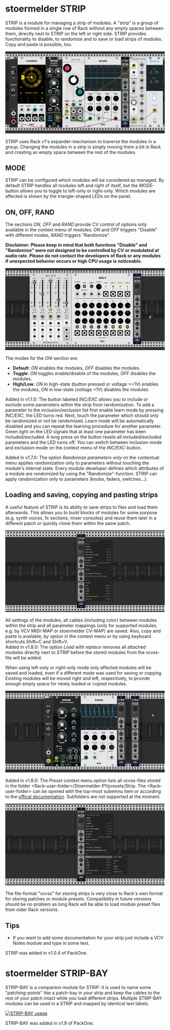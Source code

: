 # stoermelder STRIP

STRIP is a module for managing a strip of modules. A "strip" is a group of modules formed in a single row of Rack without any empty spaces between them, directly next to STRIP on the left or right side. STRIP provides functionality to disable, to randomize and to save or load strips of modules. Copy and paste is possible, too.

![STRIP Intro](./Strip-intro.gif)

STRIP uses Rack v1's expander-mechanism to traverse the modules in a group. Changing the modules in a strip is simply moving them a bit in Rack and creating an empty space between the rest of the modules. 

## MODE

STRIP can be configured which modules will be considered as managed. By default STRIP handles all modules left and right of itself, but the _MODE_-button allows you to toggle to left-only or right-only. Which modules are affected is shown by the triangle-shaped LEDs on the panel.

## ON, OFF, RAND

The sections _ON_, _OFF_ and _RAND_ provide CV control of options only available in the context menu of modules: _ON_ and _OFF_ triggers "Disable" with different modes, _RAND_ triggers "Randomize". 

**Disclaimer: Please keep in mind that both functions "Disable" and "Randomize" were not designed to be controlled by CV or modulated at audio rate. Please do not contact the developers of Rack or any modules if unexpected behavior occurs or high CPU usage is noticeable.**

![STRIP RAND](./Strip-rand.gif)

The modes for the _ON_-section are:

- **Default**: _ON_ enables the modules, _OFF_ disables the modules.
- **Toggle**: _ON_ toggles enable/disable of the modules, _OFF_ disables the modules.
- **High/Low**: _ON_ in high-state (button pressed or voltage >=1V) enables the modules, _ON_ in low-state (voltage <1V) disables the modules.

Added in v1.1.0: The button labeled _INC/EXC_ allows you to include or exclude some parameters within the strip from randomization. To add a parameter to the inclusion/exclusion list first enable learn mode by pressing _INC/EXC_, the LED turns red. Next, touch the parameter which should only be randomized or not be randomized. Learn mode will be automatically disabled and you can repeat the learning procedure for another parameter. Green light on the LED signals that at least one parameter has been included/excluded. A long press on the button resets all included/excluded parameters and the LED turns off. You can switch between inclusion-mode and exclusion-mode on the context menu of the _INC/EXC_-button.

Added in v1.7.0: The option _Randomize parameters only_ on the contextual menu applies randomization only to parameters without touching the module's internal state. Every module-developer defines which attributes of a module are randomized by using the "Randomize"-function. STRIP can apply randomization only to parameters (knobs, faders, switches...).

## Loading and saving, copying and pasting strips

A useful feature of STRIP is its ability to save strips to files and load them afterwards. This allows you to build blocks of modules for some purpose (e.g. synth voices, fx sections, mixer consoles) and reuse them later in a different patch or quickly clone them within the same patch.

![STRIP context menu](./Strip-context.png)

All settings of the modules, all cables (including color) between modules within the strip and all parameter mappings (only for supported modules, e.g. by VCV MIDI-MAP or stoermelder CV-MAP) are saved. Also, copy and paste is available, by option in the context menu or by using keyboard shortcuts Shift+C and Shift+V.  
<a name="load-and-replace"></a>
Added in v1.8.0: The option _Load with replace_ removes all attached modules directly next to STRIP before the stored modules from the vcvss-file will be added.

When using left-only or right-only mode only affected modules will be saved and loaded, even if a different mode was used for saving or copying. Existing modules will be moved right and left, respectively, to provide enough empty space for newly loaded or copied modules.  

![STRIP copy and paste](./Strip-copy.gif)

<a name="preset"></a>
Added in v1.8.0: The _Preset_ context menu option lists all vcvss-files stored in the folder \<Rack-user-folder\>/Stoermelder-P1/presets/Strip. The \<Rack-user-folder\> can be opened with the top-most subemnu item or according to the [offical documentation](https://vcvrack.com/manual/FAQ#where-is-the-rack-user-folder). Subfolders are not supported at the moment.

![STRIP presets](./Strip-presets.png)

The file-format "vcvss" for storing strips is very close to Rack's own format for storing patches or module presets. Compatibility in future versions should be no problem as long Rack will be able to load module preset files from older Rack versions.

## Tips

- If you want to add some documentation for your strip just include a VCV Notes module and type in some text.

STRIP was added in v1.0.4 of PackOne.

# stoermelder STRIP-BAY

STRIP-BAY is a companion module for STRIP: It is used to name some "patching-points" like a patch-bay in your strip and keep the cables to the rest of your patch intact while you load different strips. Multiple STRIP-BAY modules can be used in a STRIP and mapped by identical text labels.

[![STRIP-BAY usage](https://img.youtube.com/vi/xGKoQdN9K60/0.jpg)](https://www.youtube.com/watch?v=xGKoQdN9K60)

STRIP-BAY was added in v1.9 of PackOne.